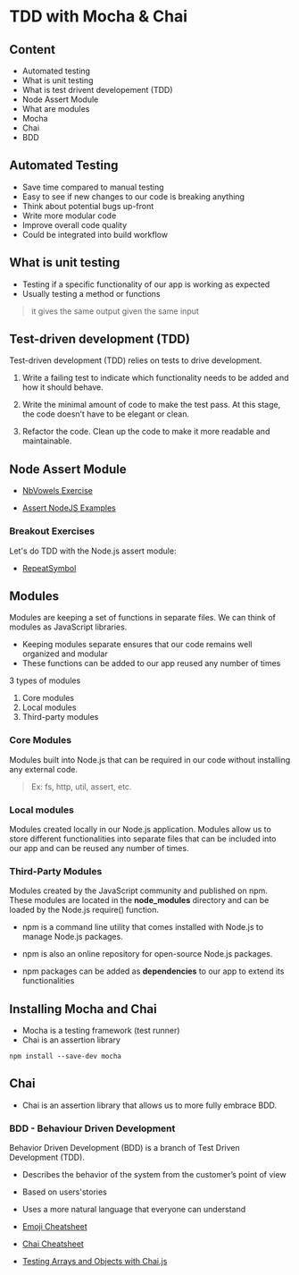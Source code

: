 # TDD with Mocha & Chai

## Content 

* Automated testing
* What is unit testing
* What is test drivent developement (TDD)
* Node Assert Module
* What are modules  
* Mocha
* Chai
* BDD

## Automated Testing

* Save time compared to manual testing
* Easy to see if new changes to our code is breaking anything
* Think about potential bugs up-front
* Write more modular code
* Improve overall code quality
* Could be integrated into build workflow

## What is unit testing

* Testing if a specific functionality of our app is working as expected
* Usually testing a method or functions

> it gives the same output given the same input

## Test-driven development (TDD)

Test-driven development (TDD) relies on tests to drive development.

1. Write a failing test to indicate which functionality needs to be added and how it should behave.

2. Write the minimal amount of code to make the test pass. At this stage, the code doesn’t have to be elegant or clean.

3. Refactor the code. Clean up the code to make it more readable and maintainable.

## Node Assert Module

* [NbVowels Exercise](https://web.compass.lighthouselabs.ca/activities/780)

* [Assert NodeJS Examples](https://nelsonic.gitbooks.io/node-js-by-example/content/core/assert/README.html)

### Breakout Exercises

Let's do TDD with the Node.js assert module:

* [RepeatSymbol](https://gist.github.com/DominicTremblay/3f2dac8ab139c5602bb3ed9be6e35183)

## Modules

Modules are keeping a set of functions in separate files. We can think of modules as JavaScript libraries. 

* Keeping modules separate ensures that our code remains well organized and modular
* These functions can be added to our app reused any number of times

3 types of modules

1. Core modules
2. Local modules
3. Third-party modules

### Core Modules

Modules built into Node.js that can be required in our code without installing any external code.

> Ex: fs, http, util, assert, etc.

### Local modules

Modules created locally in our Node.js application. Modules allow us to store different functionalities into separate files that can be included into our app and can be reused any number of times.

### Third-Party Modules

Modules created by the JavaScript community and published on npm. These modules are located in the __node_modules__ directory and can be loaded by the Node.js require() function.

* npm is a command line utility that comes installed with Node.js to manage Node.js packages. 

* npm is also an online repository for open-source Node.js packages. 

* npm packages can be added as **dependencies** to our app to extend its functionalities

## Installing Mocha and Chai

* Mocha is a testing framework (test runner)
* Chai is an assertion library

 `npm install --save-dev mocha`

## Chai

* Chai is an assertion library that allows us to more fully embrace BDD.

### BDD - Behaviour Driven Development

Behavior Driven Development (BDD) is a branch of Test Driven Development (TDD).

* Describes the behavior of the system from the customer’s point of view

* Based on users'stories

* Uses a more natural language that everyone can understand

* [Emoji Cheatsheet](https://gist.github.com/roachhd/1f029bd4b50b8a524f3c)
* [Chai Cheatsheet](https://devhints.io/chai)
* [Testing Arrays and Objects with Chai.js](https://medium.com/building-ibotta/testing-arrays-and-objects-with-chai-js-4b372310fe6d)

